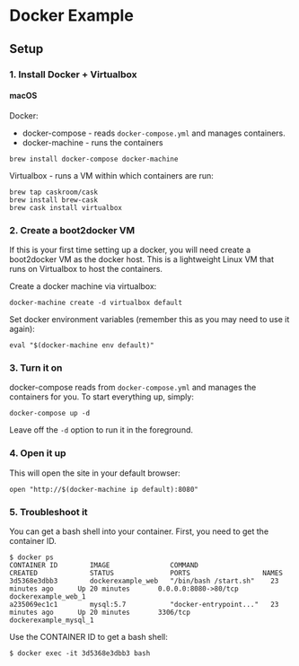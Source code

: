 # Docker Example

## Setup

### 1. Install Docker + Virtualbox

#### macOS

Docker:
* docker-compose - reads `docker-compose.yml` and manages containers.
* docker-machine - runs the containers

```
brew install docker-compose docker-machine
```

Virtualbox - runs a VM within which containers are run:
```
brew tap caskroom/cask
brew install brew-cask
brew cask install virtualbox
```

### 2. Create a boot2docker VM

If this is your first time setting up a docker, you will need create a boot2docker VM as the docker host. This is a lightweight Linux VM that runs on Virtualbox to host the containers.

Create a docker machine via virtualbox:
```
docker-machine create -d virtualbox default
```

Set docker environment variables (remember this as you may need to use it again):
```
eval "$(docker-machine env default)"
```

### 3. Turn it on

docker-compose reads from `docker-compose.yml` and manages the containers for you. To start everything up, simply:

```
docker-compose up -d
```

Leave off the `-d` option to run it in the foreground.

### 4. Open it up

This will open the site in your default browser:

```
open "http://$(docker-machine ip default):8080"
```

### 5. Troubleshoot it

You can get a bash shell into your container. First, you need to get the container ID.

```
$ docker ps
CONTAINER ID        IMAGE               COMMAND                  CREATED             STATUS              PORTS                  NAMES
3d5368e3dbb3        dockerexample_web   "/bin/bash /start.sh"    23 minutes ago      Up 20 minutes       0.0.0.0:8080->80/tcp   dockerexample_web_1
a235069ec1c1        mysql:5.7           "docker-entrypoint..."   23 minutes ago      Up 20 minutes       3306/tcp               dockerexample_mysql_1
```

Use the CONTAINER ID to get a bash shell:
```
$ docker exec -it 3d5368e3dbb3 bash
```
